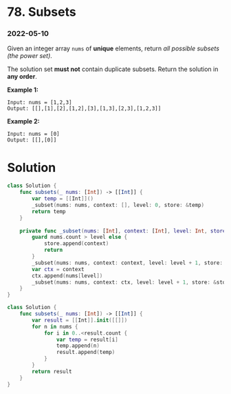 # 78. Subsets

### 2022-05-10

Given an integer array `nums` of **unique** elements, return *all possible subsets (the power set)*.

The solution set **must not** contain duplicate subsets. Return the solution in **any order**.

 

**Example 1:**

```
Input: nums = [1,2,3]
Output: [[],[1],[2],[1,2],[3],[1,3],[2,3],[1,2,3]]
```

**Example 2:**

```
Input: nums = [0]
Output: [[],[0]]
```

 



# Solution

```swift
class Solution {
    func subsets(_ nums: [Int]) -> [[Int]] {
        var temp = [[Int]]()
        _subset(nums: nums, context: [], level: 0, store: &temp)
        return temp
    }
    
    private func _subset(nums: [Int], context: [Int], level: Int, store: inout [[Int]]) {
        guard nums.count > level else {
            store.append(context)
            return
        }
        _subset(nums: nums, context: context, level: level + 1, store: &store)
        var ctx = context
        ctx.append(nums[level])
        _subset(nums: nums, context: ctx, level: level + 1, store: &store)
    }
}
```


```swift
class Solution {
    func subsets(_ nums: [Int]) -> [[Int]] {
        var result = [[Int]].init([[]])
        for n in nums {
            for i in 0..<result.count {
                var temp = result[i]
                temp.append(n)
                result.append(temp)
            }
        }
        return result
    }    
}
```
